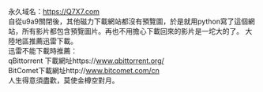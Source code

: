 永久域名：https://Q7X7.com
<br>
自從u9a9關閉後，其他磁力下載網站都沒有預覽圖，於是就用python寫了這個網站，所有影片都包含預覽圖片。再也不用擔心下載回來的影片是一坨大的了。
大陸地區推薦迅雷下載。<br>
迅雷不能下載時推薦：<br>
qBittorrent 下載網址https://www.qbittorrent.org/<br>
BitComet下載網址http://www.bitcomet.com/cn
<br>
人生得意須盡歡，莫使金樽空對月。
